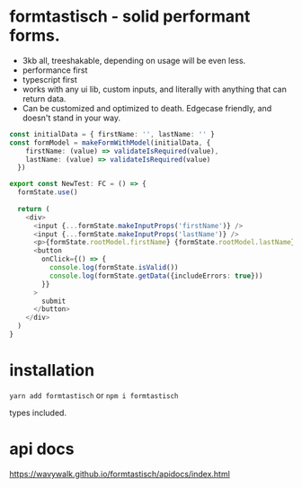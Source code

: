 # formtastisch - solid performant forms.

* 3kb all, treeshakable, depending on usage will be even less.
* performance first
* typescript first
* works with any ui lib, custom inputs, and literally with anything that can return data. 
* Can be customized and optimized to death. Edgecase friendly, and doesn't stand in your way.

```typescript jsx
const initialData = { firstName: '', lastName: '' }
const formModel = makeFormWithModel(initialData, {
    firstName: (value) => validateIsRequired(value),
    lastName: (value) => validateIsRequired(value)
  })

export const NewTest: FC = () => {
  formState.use()
  
  return (
    <div>
      <input {...formState.makeInputProps('firstName')} />
      <input {...formState.makeInputProps('lastName')} />
      <p>{formState.rootModel.firstName} {formState.rootModel.lastName}</p>
      <button
        onClick={() => {
          console.log(formState.isValid())
          console.log(formState.getData({includeErrors: true}))
        }}
      >
        submit
      </button>
    </div>
  )
}
```

# installation
`yarn add formtastisch` or `npm i formtastisch`

types included.

# api docs
https://wavywalk.github.io/formtastisch/apidocs/index.html
